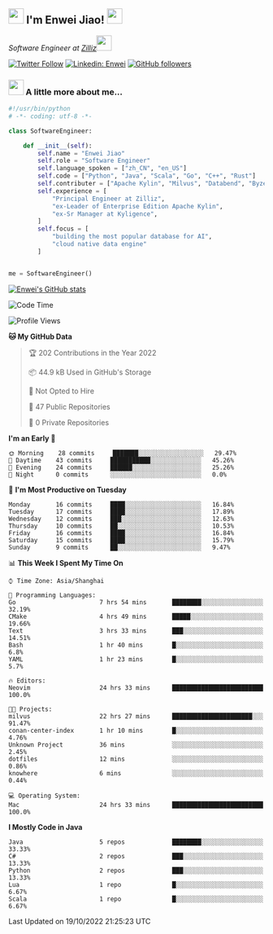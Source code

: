 <h2><img src="https://emojis.slackmojis.com/emojis/images/1531849430/4246/blob-sunglasses.gif?1531849430" width="30"/> I'm  Enwei Jiao! <img src="https://media.giphy.com/media/juBt25nT1KGys/giphy.gif" width=30> </h2>
<!-- <img align='right' src="https://media.giphy.com/media/M9gbBd9nbDrOTu1Mqx/giphy.gif" width="230"> -->
<p><em>Software Engineer at <a href="https://zilliz.com/">Zilliz</a><img src="https://media.giphy.com/media/WUlplcMpOCEmTGBtBW/giphy.gif" width="30"></em></p>

[![Twitter Follow](https://img.shields.io/twitter/follow/misteranmol?label=Follow)](https://twitter.com/intent/follow?screen_name=EnweiJiao)
[![Linkedin: Enwei](https://img.shields.io/badge/-enwei-blue?style=&logo=Linkedin&logoColor=white&link=https://www.linkedin.com/in/enwei-jiao-41192a97)](https://www.linkedin.com/in/enwei-jiao-41192a97/)
[![GitHub followers](https://img.shields.io/github/followers/jiaoew1991?label=Follow&style=social)](https://github.com/jiaoew1991)


### <img src="https://media.giphy.com/media/VgCDAzcKvsR6OM0uWg/giphy.gif" width="30"> A little more about me...  

```python
#!/usr/bin/python
# -*- coding: utf-8 -*-

class SoftwareEngineer:

    def __init__(self):
        self.name = "Enwei Jiao"
        self.role = "Software Engineer"
        self.language_spoken = ["zh_CN", "en_US"]
        self.code = ["Python", "Java", "Scala", "Go", "C++", "Rust"]
        self.contributer = ["Apache Kylin", "Milvus", "Databend", "Byzer-Lang"]
        self.experience = [
            "Principal Engineer at Zilliz",
            "ex-Leader of Enterprise Edition Apache Kylin",
            "ex-Sr Manager at Kyligence",
        ]
        self.focus = [
            "building the most popular database for AI",
            "cloud native data engine"
        ]


me = SoftwareEngineer()
```

[![Enwei's GitHub stats](https://github-readme-stats.vercel.app/api?username=jiaoew1991&count_private=true&show_icons=true)](https://github.com/jiaoew1991/jiaoew1991)

<!-- [![Top Langs](https://github-readme-stats.vercel.app/api/top-langs/?username=jiaoew1991&layout=compact)](https://github.com/jiaoew1991/jiaoew1991) -->

<!--START_SECTION:waka-->
![Code Time](http://img.shields.io/badge/Code%20Time-212%20hrs%2039%20mins-blue)

![Profile Views](http://img.shields.io/badge/Profile%20Views-5-blue)

**🐱 My GitHub Data** 

> 🏆 202 Contributions in the Year 2022
 > 
> 📦 44.9 kB Used in GitHub's Storage 
 > 
> 🚫 Not Opted to Hire
 > 
> 📜 47 Public Repositories 
 > 
> 🔑 0 Private Repositories  
 > 
**I'm an Early 🐤** 

```text
🌞 Morning    28 commits     ███████░░░░░░░░░░░░░░░░░░   29.47% 
🌆 Daytime    43 commits     ███████████░░░░░░░░░░░░░░   45.26% 
🌃 Evening    24 commits     ██████░░░░░░░░░░░░░░░░░░░   25.26% 
🌙 Night      0 commits      ░░░░░░░░░░░░░░░░░░░░░░░░░   0.0%

```
📅 **I'm Most Productive on Tuesday** 

```text
Monday       16 commits     ████░░░░░░░░░░░░░░░░░░░░░   16.84% 
Tuesday      17 commits     ████░░░░░░░░░░░░░░░░░░░░░   17.89% 
Wednesday    12 commits     ███░░░░░░░░░░░░░░░░░░░░░░   12.63% 
Thursday     10 commits     ██░░░░░░░░░░░░░░░░░░░░░░░   10.53% 
Friday       16 commits     ████░░░░░░░░░░░░░░░░░░░░░   16.84% 
Saturday     15 commits     ████░░░░░░░░░░░░░░░░░░░░░   15.79% 
Sunday       9 commits      ██░░░░░░░░░░░░░░░░░░░░░░░   9.47%

```


📊 **This Week I Spent My Time On** 

```text
⌚︎ Time Zone: Asia/Shanghai

💬 Programming Languages: 
Go                       7 hrs 54 mins       ████████░░░░░░░░░░░░░░░░░   32.19% 
CMake                    4 hrs 49 mins       █████░░░░░░░░░░░░░░░░░░░░   19.66% 
Text                     3 hrs 33 mins       ███░░░░░░░░░░░░░░░░░░░░░░   14.51% 
Bash                     1 hr 40 mins        █░░░░░░░░░░░░░░░░░░░░░░░░   6.8% 
YAML                     1 hr 23 mins        █░░░░░░░░░░░░░░░░░░░░░░░░   5.7%

🔥 Editors: 
Neovim                   24 hrs 33 mins      █████████████████████████   100.0%

🐱‍💻 Projects: 
milvus                   22 hrs 27 mins      ██████████████████████░░░   91.47% 
conan-center-index       1 hr 10 mins        █░░░░░░░░░░░░░░░░░░░░░░░░   4.76% 
Unknown Project          36 mins             ░░░░░░░░░░░░░░░░░░░░░░░░░   2.45% 
dotfiles                 12 mins             ░░░░░░░░░░░░░░░░░░░░░░░░░   0.86% 
knowhere                 6 mins              ░░░░░░░░░░░░░░░░░░░░░░░░░   0.44%

💻 Operating System: 
Mac                      24 hrs 33 mins      █████████████████████████   100.0%

```

**I Mostly Code in Java** 

```text
Java                     5 repos             ████████░░░░░░░░░░░░░░░░░   33.33% 
C#                       2 repos             ███░░░░░░░░░░░░░░░░░░░░░░   13.33% 
Python                   2 repos             ███░░░░░░░░░░░░░░░░░░░░░░   13.33% 
Lua                      1 repo              █░░░░░░░░░░░░░░░░░░░░░░░░   6.67% 
Scala                    1 repo              █░░░░░░░░░░░░░░░░░░░░░░░░   6.67%

```



 Last Updated on 19/10/2022 21:25:23 UTC
<!--END_SECTION:waka-->
